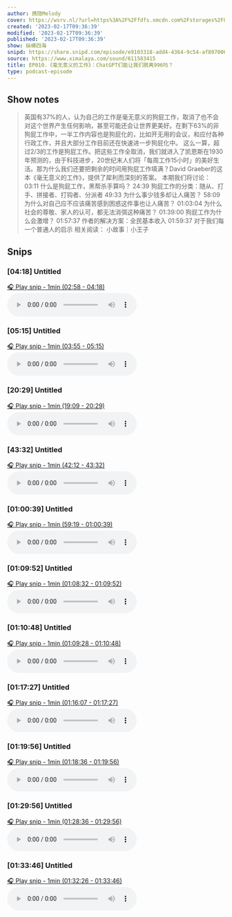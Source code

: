 ```yaml
---
author: 携隐Melody
cover: https://wsrv.nl/?url=https%3A%2F%2Ffdfs.xmcdn.com%2Fstorages%2F8457-audiofreehighqps%2FA8%2F57%2FGKwRIMAICqZJAAaI0gINeweX.jpeg&w=200&h=200
created: '2023-02-17T09:36:39'
modified: '2023-02-17T09:36:39'
published: '2023-02-17T09:36:39'
show: 纵横四海
snipd: https://share.snipd.com/episode/e9103318-add4-4364-9c54-af8970064939
source: https://www.ximalaya.com/sound/611583415
title: EP010.《毫无意义的工作》：ChatGPT们能让我们脱离996吗？
type: podcast-episode
---
```



## Show notes
> 英国有37%的人，认为自己的工作是毫无意义的狗屁工作，取消了也不会对这个世界产生任何影响，甚至可能还会让世界更美好。在剩下63%的非狗屁工作中，一半工作内容也是狗屁化的，比如开无用的会议，和应付各种行政工作，并且大部分工作目前还在快速进一步狗屁化中。
> 这么一算，超过2/3的工作是狗屁工作。把这些工作全取消，我们就进入了凯恩斯在1930年预测的，由于科技进步，20世纪末人们将「每周工作15小时」的美好生活。那为什么我们还要把剩余的时间用狗屁工作填满？David Graeber的这本《毫无意义的工作》，提供了犀利而深刻的答案。 
> 本期我们将讨论： 
> 03:11    什么是狗屁工作，黑帮杀手算吗？ 
> 24:39    狗屁工作的分类：随从、打手、拼接者、打钩者、分派者 
> 49:33    为什么事少钱多却让人痛苦？ 
> 58:09    为什么对自己应不应该痛苦感到困惑这件事也让人痛苦？ 
> 01:03:04    为什么社会的尊敬、家人的认可，都无法消弭这种痛苦？ 
> 01:39:00    狗屁工作为什么会激增？ 
> 01:57:37    作者的解决方案：全民基本收入 
> 01:59:37    对于我们每一个普通人的启示 
> 相关阅读： 
> 小故事｜小王子

## Snips
### [04:18] Untitled
[🎧 Play snip - 1min️ (02:58 - 04:18)](https://share.snipd.com/snip/fe237805-f838-4308-89ff-bac6b3f76829)
<audio controls> <source src="https://jt.ximalaya.com//GKwRIasHw5jnA6AsDQH4cv_d-aacv2-48K.m4a?channel=rss&album_id=67531569&track_id=611583415&uid=403479618&jt=https://aod.cos.tx.xmcdn.com/storages/8371-audiofreehighqps/FE/FE/GKwRIasHw5jnA6AsDQH4cv_d-aacv2-48K.m4a#t=02:58,04:18"> </audio>
### [05:15] Untitled
[🎧 Play snip - 1min️ (03:55 - 05:15)](https://share.snipd.com/snip/89d5273a-ded5-4223-978a-8ec83652c483)
<audio controls> <source src="https://jt.ximalaya.com//GKwRIasHw5jnA6AsDQH4cv_d-aacv2-48K.m4a?channel=rss&album_id=67531569&track_id=611583415&uid=403479618&jt=https://aod.cos.tx.xmcdn.com/storages/8371-audiofreehighqps/FE/FE/GKwRIasHw5jnA6AsDQH4cv_d-aacv2-48K.m4a#t=03:55,05:15"> </audio>
### [20:29] Untitled
[🎧 Play snip - 1min️ (19:09 - 20:29)](https://share.snipd.com/snip/8407c9e8-f735-4092-9a87-a268033857f4)
<audio controls> <source src="https://jt.ximalaya.com//GKwRIasHw5jnA6AsDQH4cv_d-aacv2-48K.m4a?channel=rss&album_id=67531569&track_id=611583415&uid=403479618&jt=https://aod.cos.tx.xmcdn.com/storages/8371-audiofreehighqps/FE/FE/GKwRIasHw5jnA6AsDQH4cv_d-aacv2-48K.m4a#t=19:09,20:29"> </audio>
### [43:32] Untitled
[🎧 Play snip - 1min️ (42:12 - 43:32)](https://share.snipd.com/snip/34f373d1-1002-41f2-93b5-c9b641881f5f)
<audio controls> <source src="https://jt.ximalaya.com//GKwRIasHw5jnA6AsDQH4cv_d-aacv2-48K.m4a?channel=rss&album_id=67531569&track_id=611583415&uid=403479618&jt=https://aod.cos.tx.xmcdn.com/storages/8371-audiofreehighqps/FE/FE/GKwRIasHw5jnA6AsDQH4cv_d-aacv2-48K.m4a#t=42:12,43:32"> </audio>
### [01:00:39] Untitled
[🎧 Play snip - 1min️ (59:19 - 01:00:39)](https://share.snipd.com/snip/70fdd24b-0d4f-457d-b165-21ce7b47f3ff)
<audio controls> <source src="https://jt.ximalaya.com//GKwRIasHw5jnA6AsDQH4cv_d-aacv2-48K.m4a?channel=rss&album_id=67531569&track_id=611583415&uid=403479618&jt=https://aod.cos.tx.xmcdn.com/storages/8371-audiofreehighqps/FE/FE/GKwRIasHw5jnA6AsDQH4cv_d-aacv2-48K.m4a#t=59:19,01:00:39"> </audio>
### [01:09:52] Untitled
[🎧 Play snip - 1min️ (01:08:32 - 01:09:52)](https://share.snipd.com/snip/1f76df6d-7530-4856-9c3a-84c705f708e1)
<audio controls> <source src="https://jt.ximalaya.com//GKwRIasHw5jnA6AsDQH4cv_d-aacv2-48K.m4a?channel=rss&album_id=67531569&track_id=611583415&uid=403479618&jt=https://aod.cos.tx.xmcdn.com/storages/8371-audiofreehighqps/FE/FE/GKwRIasHw5jnA6AsDQH4cv_d-aacv2-48K.m4a#t=01:08:32,01:09:52"> </audio>
### [01:10:48] Untitled
[🎧 Play snip - 1min️ (01:09:28 - 01:10:48)](https://share.snipd.com/snip/4c6a9a88-e968-410e-8672-9e0889cca2ef)
<audio controls> <source src="https://jt.ximalaya.com//GKwRIasHw5jnA6AsDQH4cv_d-aacv2-48K.m4a?channel=rss&album_id=67531569&track_id=611583415&uid=403479618&jt=https://aod.cos.tx.xmcdn.com/storages/8371-audiofreehighqps/FE/FE/GKwRIasHw5jnA6AsDQH4cv_d-aacv2-48K.m4a#t=01:09:28,01:10:48"> </audio>
### [01:17:27] Untitled
[🎧 Play snip - 1min️ (01:16:07 - 01:17:27)](https://share.snipd.com/snip/ed5c276e-3e31-4f8d-932a-6d13b74f9527)
<audio controls> <source src="https://jt.ximalaya.com//GKwRIasHw5jnA6AsDQH4cv_d-aacv2-48K.m4a?channel=rss&album_id=67531569&track_id=611583415&uid=403479618&jt=https://aod.cos.tx.xmcdn.com/storages/8371-audiofreehighqps/FE/FE/GKwRIasHw5jnA6AsDQH4cv_d-aacv2-48K.m4a#t=01:16:07,01:17:27"> </audio>
### [01:19:56] Untitled
[🎧 Play snip - 1min️ (01:18:36 - 01:19:56)](https://share.snipd.com/snip/3a46dd6c-6910-4df2-9c1a-b8b5d01c2fa6)
<audio controls> <source src="https://jt.ximalaya.com//GKwRIasHw5jnA6AsDQH4cv_d-aacv2-48K.m4a?channel=rss&album_id=67531569&track_id=611583415&uid=403479618&jt=https://aod.cos.tx.xmcdn.com/storages/8371-audiofreehighqps/FE/FE/GKwRIasHw5jnA6AsDQH4cv_d-aacv2-48K.m4a#t=01:18:36,01:19:56"> </audio>
### [01:29:56] Untitled
[🎧 Play snip - 1min️ (01:28:36 - 01:29:56)](https://share.snipd.com/snip/5cafae32-ab7c-440c-8499-370b4753e932)
<audio controls> <source src="https://jt.ximalaya.com//GKwRIasHw5jnA6AsDQH4cv_d-aacv2-48K.m4a?channel=rss&album_id=67531569&track_id=611583415&uid=403479618&jt=https://aod.cos.tx.xmcdn.com/storages/8371-audiofreehighqps/FE/FE/GKwRIasHw5jnA6AsDQH4cv_d-aacv2-48K.m4a#t=01:28:36,01:29:56"> </audio>
### [01:33:46] Untitled
[🎧 Play snip - 1min️ (01:32:26 - 01:33:46)](https://share.snipd.com/snip/0526d98d-1cc8-4e06-a4cf-d26b68c9a808)
<audio controls> <source src="https://jt.ximalaya.com//GKwRIasHw5jnA6AsDQH4cv_d-aacv2-48K.m4a?channel=rss&album_id=67531569&track_id=611583415&uid=403479618&jt=https://aod.cos.tx.xmcdn.com/storages/8371-audiofreehighqps/FE/FE/GKwRIasHw5jnA6AsDQH4cv_d-aacv2-48K.m4a#t=01:32:26,01:33:46"> </audio>
